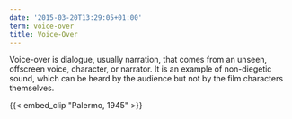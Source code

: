 ```yaml
---
date: '2015-03-20T13:29:05+01:00'
term: voice-over
title: Voice-Over
---
```


Voice-over is dialogue, usually narration, that comes from an unseen,
offscreen voice, character, or narrator. <!--more-->It is an example of
non-diegetic sound, which can be heard by the audience but not by the
film characters themselves.

{{< embed_clip "Palermo, 1945" >}}